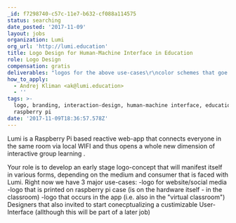 ```yaml
---
_id: f7298740-c57c-11e7-b632-cf088a114575
status: searching
date_posted: '2017-11-09'
layout: jobs
organization: Lumi
org_url: 'http://lumi.education'
title: Logo Design for Human-Machine Interface in Education
role: Logo Design
compensation: gratis
deliverables: "logos for the above use-cases\r\ncolor schemes that goe along\r\nbackground textures that goe along"
how_to_apply:
  - Andrej Kliman <ak@lumi.education>
  - ''
tags: >-
  logo, branding, interaction-design, human-machine interface, education,
  raspberry pi
date: '2017-11-09T18:36:57.578Z'
---
```

Lumi is a Raspberry Pi based reactive web-app that connects everyone in the same room via local WIFI and thus opens a whole new dimension of interactive group learning .

Your role is to develop an early stage logo-concept that will manifest itself in various forms, depending on the medium and consumer that is faced with Lumi. Right now we have 3 major use-cases:
-logo for website/social media 
-logo that is printed on raspberry pi case (is on the hardware itself - in the classroom)
-logo that occurs in the app (i.e. also in the "virtual classroom")
Designers that also invited to start conecptualizing a custimizable User-Interface (allthough this will be part of a later job)
